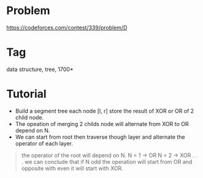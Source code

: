 # Problem
https://codeforces.com/contest/339/problem/D <br>
# Tag
data structure, tree, 1700*<br>
# Tutorial
  - Build a segment tree each node [l, r] store the result of XOR or OR of 2 child node.
  - The opeation of merging 2 childs node will alternate from XOR to OR depend on N.
  - We can start from root then traverse though layer and alternate the operator of each layer. <br>
  > the operator of the root will depend on N.
  > N = 1 -> OR
  > N = 2 -> XOR
  > .
  > .
  > . 
  > we can conclude that if N odd the operation will start from OR and opposite with even it will start with XOR.

